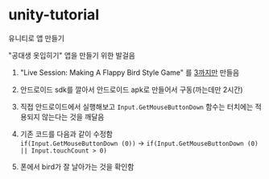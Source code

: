 # unity-tutorial
유니티로 앱 만들기

"공대생 옷입히기" 앱을 만들기 위한 발걸음

1. "Live Session: Making A Flappy Bird Style Game" 를 [3까지만](https://unity3d.com/kr/learn/tutorials/topics/2d-game-creation/bird-script?playlist=17093) 만들음

2. 안드로이드 sdk를 깔아서 안드로이드 apk로 만들어서 구동(까는데만 2시간)

3. 직접 안드로이드에서 실행해보고 `Input.GetMouseButtonDown` 함수는 터치에는 적용되지 않는다는 것을 깨달음

4. 기존 코드를 다음과 같이 수정함 <br>
`if(Input.GetMouseButtonDown (0))` -> `if(Input.GetMouseButtonDown (0) || Input.touchCount > 0)`

5. 폰에서 bird가 잘 날아가는 것을 확인함


